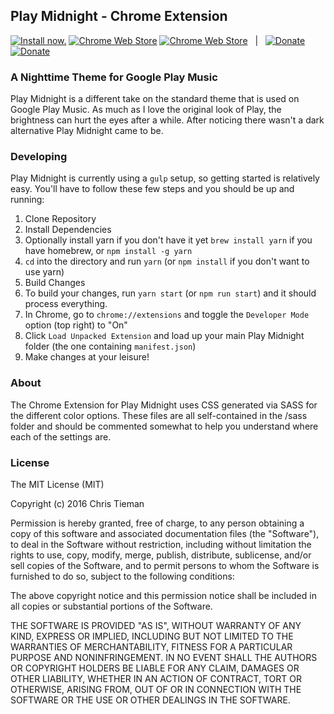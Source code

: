 ## Play Midnight - Chrome Extension

[![Install now.](https://img.shields.io/badge/chrome%20web%20store-download-blue.svg)](https://chrome.google.com/webstore/detail/play-midnight-for-google/ljmjmhjkcgfmfdhgplikncgndbdeckci)
[![Chrome Web Store](https://img.shields.io/chrome-web-store/d/ljmjmhjkcgfmfdhgplikncgndbdeckci.svg)](https://chrome.google.com/webstore/detail/play-midnight-for-google/ljmjmhjkcgfmfdhgplikncgndbdeckci)
[![Chrome Web Store](https://img.shields.io/chrome-web-store/rating/ljmjmhjkcgfmfdhgplikncgndbdeckci.svg)](https://chrome.google.com/webstore/detail/play-midnight-for-google/ljmjmhjkcgfmfdhgplikncgndbdeckci)
&nbsp;&nbsp;|&nbsp;&nbsp;
[![Donate](https://img.shields.io/badge/Donate-PayPal-green.svg)](https://www.paypal.me/datducky)
[![Donate](https://img.shields.io/badge/Donate-Coinbase-green.svg)](https://www.coinbase.com/christieman)

### A Nighttime Theme for Google Play Music

Play Midnight is a different take on the standard theme that is used on Google Play Music. As much as I love the original look of Play, the brightness can hurt the eyes after a while. After noticing there wasn't a dark alternative Play Midnight came to be.

### Developing

Play Midnight is currently using a `gulp` setup, so getting started is relatively easy. You'll have to follow these few steps and you should be up and running:

1. Clone Repository
2. Install Dependencies
3. Optionally install yarn if you don't have it yet `brew install yarn` if you have homebrew, or `npm install -g yarn`
4. `cd` into the directory and run `yarn` (or `npm install` if you don't want to use yarn)
5. Build Changes
6. To build your changes, run `yarn start` (or `npm run start`) and it should process everything.
7. In Chrome, go to `chrome://extensions` and toggle the `Developer Mode` option (top right) to "On"
8. Click `Load Unpacked Extension` and load up your main Play Midnight folder (the one containing `manifest.json`)
9. Make changes at your leisure!

### About

The Chrome Extension for Play Midnight uses CSS generated via SASS for the different color options. These files are all self-contained in the /sass folder and should be commented somewhat to help you understand where each of the settings are.

### License

The MIT License (MIT)

Copyright (c) 2016 Chris Tieman

Permission is hereby granted, free of charge, to any person obtaining a copy
of this software and associated documentation files (the "Software"), to deal
in the Software without restriction, including without limitation the rights
to use, copy, modify, merge, publish, distribute, sublicense, and/or sell
copies of the Software, and to permit persons to whom the Software is
furnished to do so, subject to the following conditions:

The above copyright notice and this permission notice shall be included in all
copies or substantial portions of the Software.

THE SOFTWARE IS PROVIDED "AS IS", WITHOUT WARRANTY OF ANY KIND, EXPRESS OR
IMPLIED, INCLUDING BUT NOT LIMITED TO THE WARRANTIES OF MERCHANTABILITY,
FITNESS FOR A PARTICULAR PURPOSE AND NONINFRINGEMENT. IN NO EVENT SHALL THE
AUTHORS OR COPYRIGHT HOLDERS BE LIABLE FOR ANY CLAIM, DAMAGES OR OTHER
LIABILITY, WHETHER IN AN ACTION OF CONTRACT, TORT OR OTHERWISE, ARISING FROM,
OUT OF OR IN CONNECTION WITH THE SOFTWARE OR THE USE OR OTHER DEALINGS IN THE
SOFTWARE.
